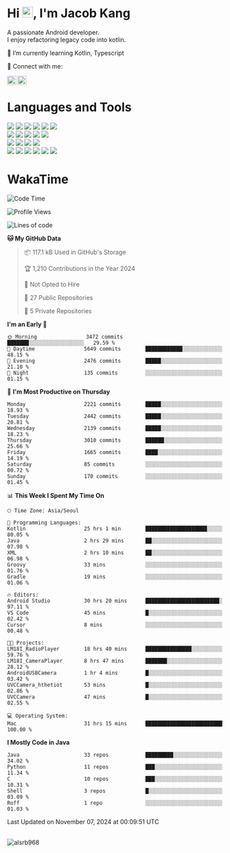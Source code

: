 # Hi <img src="https://media.giphy.com/media/hvRJCLFzcasrR4ia7z/giphy.gif" width="25px">, I'm Jacob Kang
A passionate Android developer.
</br>
I enjoy refactoring legacy code into kotlin.

🌱 I’m currently learning Kotlin, Typescript

🤝 Connect with me:

<a href="https://www.linkedin.com/in/minkyu-kang-b7477b1b2/"><img align="left" src="https://raw.githubusercontent.com/yushi1007/yushi1007/main/images/linkedin.svg" alt="Minkyu Kang | LinkedIn" width="21px"/></a>
<a href="https://www.instagram.com/_jacob_kang/"><img align="left" src="https://raw.githubusercontent.com/yushi1007/yushi1007/main/images/instagram.svg" alt="Jacob Kang | Instagram" width="21px"/></a>

</br>

# Languages and Tools

<div align="left">
<img src="https://img.shields.io/badge/java-007396?logo=java&logoColor=white"/>
<img src="https://img.shields.io/badge/kotlin-7F52FF?logo=kotlin&logoColor=white"/>
<img src="https://img.shields.io/badge/python-3776AB?logo=python&logoColor=white"/>
<img src="https://img.shields.io/badge/bash shell-4EAA25?logo=gnubash&logoColor=white"/>
<img src="https://img.shields.io/badge/c-A8B9CC?logo=c&logoColor=white"/>
<img src="https://img.shields.io/badge/c++-00599C?logo=c%2b%2b&logoColor=white"/>
</div>
<div align="left">
<img src="https://img.shields.io/badge/git-F05032?logo=git&logoColor=white"/>
<img src="https://img.shields.io/badge/github-181717?logo=github&logoColor=white"/>
<img src="https://img.shields.io/badge/mysql-4479A1?logo=mysql&logoColor=white"/>
<img src="https://img.shields.io/badge/sqlite-003B57?logo=sqlite&logoColor=white"/>
<img src="https://img.shields.io/badge/amazon AWS-232F3E?logo=amazonaws&logoColor=white"/>
</div>
<div align="left">
<img src="https://img.shields.io/badge/android-3DDC84?logo=android&logoColor=white"/>
<img src="https://img.shields.io/badge/linux-FCC624?logo=linux&logoColor=white"/>
<img src="https://img.shields.io/badge/flask-000000?logo=flask&logoColor=white"/>
<img src="https://img.shields.io/badge/arduino-00979D?logo=arduino&logoColor=white"/>
</div>
<div align="left">
<img src="https://img.shields.io/badge/slack-4A154B?logo=slack&logoColor=white"/>
<img src="https://img.shields.io/badge/notion-000000?logo=notion&logoColor=white"/>
<img src="https://img.shields.io/badge/jira-0052CC?logo=jira&logoColor=white"/>
<img src="https://img.shields.io/badge/postman-FF6C37?logo=postman&logoColor=white"/>
<img src="https://img.shields.io/badge/intellij-000000?logo=intellijidea&logoColor=white"/>
<img src="https://img.shields.io/badge/pycharm-000000?logo=pycharm&logoColor=white"/>
</div>

# WakaTime

<!--START_SECTION:waka-->
![Code Time](http://img.shields.io/badge/Code%20Time-4%2C348%20hrs%2016%20mins-blue)

![Profile Views](http://img.shields.io/badge/Profile%20Views-0-blue)

![Lines of code](https://img.shields.io/badge/From%20Hello%20World%20I%27ve%20Written-5.6%20million%20lines%20of%20code-blue)

**🐱 My GitHub Data** 

> 📦 117.1 kB Used in GitHub's Storage 
 > 
> 🏆 1,210 Contributions in the Year 2024
 > 
> 🚫 Not Opted to Hire
 > 
> 📜 27 Public Repositories 
 > 
> 🔑 5 Private Repositories 
 > 
**I'm an Early 🐤** 

```text
🌞 Morning                3472 commits        ███████░░░░░░░░░░░░░░░░░░   29.59 % 
🌆 Daytime                5649 commits        ████████████░░░░░░░░░░░░░   48.15 % 
🌃 Evening                2476 commits        █████░░░░░░░░░░░░░░░░░░░░   21.10 % 
🌙 Night                  135 commits         ░░░░░░░░░░░░░░░░░░░░░░░░░   01.15 % 
```
📅 **I'm Most Productive on Thursday** 

```text
Monday                   2221 commits        █████░░░░░░░░░░░░░░░░░░░░   18.93 % 
Tuesday                  2442 commits        █████░░░░░░░░░░░░░░░░░░░░   20.81 % 
Wednesday                2139 commits        █████░░░░░░░░░░░░░░░░░░░░   18.23 % 
Thursday                 3010 commits        ██████░░░░░░░░░░░░░░░░░░░   25.66 % 
Friday                   1665 commits        ████░░░░░░░░░░░░░░░░░░░░░   14.19 % 
Saturday                 85 commits          ░░░░░░░░░░░░░░░░░░░░░░░░░   00.72 % 
Sunday                   170 commits         ░░░░░░░░░░░░░░░░░░░░░░░░░   01.45 % 
```


📊 **This Week I Spent My Time On** 

```text
🕑︎ Time Zone: Asia/Seoul

💬 Programming Languages: 
Kotlin                   25 hrs 1 min        ████████████████████░░░░░   80.05 % 
Java                     2 hrs 29 mins       ██░░░░░░░░░░░░░░░░░░░░░░░   07.98 % 
XML                      2 hrs 10 mins       ██░░░░░░░░░░░░░░░░░░░░░░░   06.98 % 
Groovy                   33 mins             ░░░░░░░░░░░░░░░░░░░░░░░░░   01.76 % 
Gradle                   19 mins             ░░░░░░░░░░░░░░░░░░░░░░░░░   01.06 % 

🔥 Editors: 
Android Studio           30 hrs 20 mins      ████████████████████████░   97.11 % 
VS Code                  45 mins             █░░░░░░░░░░░░░░░░░░░░░░░░   02.42 % 
Cursor                   8 mins              ░░░░░░░░░░░░░░░░░░░░░░░░░   00.48 % 

🐱‍💻 Projects: 
LM18I_RadioPlayer        18 hrs 40 mins      ███████████████░░░░░░░░░░   59.76 % 
LM18I_CameraPlayer       8 hrs 47 mins       ███████░░░░░░░░░░░░░░░░░░   28.12 % 
AndroidUSBCamera         1 hr 4 mins         █░░░░░░░░░░░░░░░░░░░░░░░░   03.42 % 
UVCCamera_hthetiot       53 mins             █░░░░░░░░░░░░░░░░░░░░░░░░   02.86 % 
UVCCamera                47 mins             █░░░░░░░░░░░░░░░░░░░░░░░░   02.55 % 

💻 Operating System: 
Mac                      31 hrs 15 mins      █████████████████████████   100.00 % 
```

**I Mostly Code in Java** 

```text
Java                     33 repos            █████████░░░░░░░░░░░░░░░░   34.02 % 
Python                   11 repos            ███░░░░░░░░░░░░░░░░░░░░░░   11.34 % 
C                        10 repos            ███░░░░░░░░░░░░░░░░░░░░░░   10.31 % 
Shell                    3 repos             █░░░░░░░░░░░░░░░░░░░░░░░░   03.09 % 
Roff                     1 repo              ░░░░░░░░░░░░░░░░░░░░░░░░░   01.03 % 
```




 Last Updated on November 07, 2024 at 00:09:51 UTC
<!--END_SECTION:waka-->

</br>

<div align="left">
<img align="left" src="https://github-readme-stats.vercel.app/api/top-langs?username=alsrb968&show_icons=true&locale=en&layout=compact&theme=dark" alt="alsrb968" />
</div>
